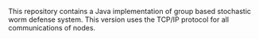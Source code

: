 This repository contains a Java implementation of group based stochastic worm defense system.
This version uses the TCP/IP protocol for all communications of nodes.